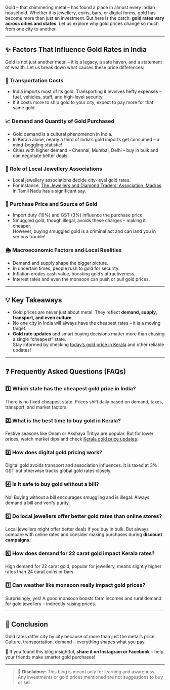 Gold – that shimmering metal – has found a place in almost every Indian household. Whether it is jewellery, coins, bars, or digital forms, gold has become more than just an investment. But here is the catch: **gold rates vary across cities and states**. Let us explore why gold prices change so much from one city to another.

---

## ✨ Factors That Influence Gold Rates in India

Gold is not just another metal – it is a legacy, a safe haven, and a statement of wealth. Let us break down what causes these price differences:

### 🚚 Transportation Costs

- India imports most of its gold. Transporting it involves hefty expenses – fuel, vehicles, staff, and high-level security.
- If it costs more to ship gold to your city, expect to pay more for that same gold.

### 📈 Demand and Quantity of Gold Purchased

- Gold demand is a cultural phenomenon in India.  
- In Kerala alone, nearly a third of India’s gold imports get consumed – a mind-boggling statistic!
- Cities with higher demand – Chennai, Mumbai, Delhi – buy in bulk and can negotiate better deals.

### 💍 Role of Local Jewellery Associations

- Local jewellery associations decide city-level gold rates.  
- For instance, [The Jewellers and Diamond Traders’ Association, Madras](https://goldpricekerala.in) in Tamil Nadu has a significant say.

### 💸 Purchase Price and Source of Gold

- Import duty (10%) and GST (3%) influence the purchase price.  
- Smuggled gold, though illegal, avoids these charges – making it cheaper.  
  However, buying smuggled gold is a criminal act and can land you in serious trouble!

### 🌦️ Macroeconomic Factors and Local Realities

- Demand and supply shape the bigger picture.  
- In uncertain times, people rush to gold for security.  
- Inflation erodes cash value, boosting gold’s attractiveness.  
- Interest rates and even the monsoon can push or pull gold prices.

---

## 💡 Key Takeaways

- Gold prices are never just about metal. They reflect **demand, supply, transport, and even culture**.  
- No one city in India will always have the cheapest rates – it is a moving target.  
- **Gold rate updates** and smart buying decisions matter more than chasing a single “cheapest” state.  
  Stay informed by checking [today’s gold price in Kerala](https://goldpricekerala.in) and other reliable updates!

---

## ❓ Frequently Asked Questions (FAQs)

### 1️⃣ Which state has the cheapest gold price in India?

There is no fixed cheapest state. Prices shift daily based on demand, taxes, transport, and market factors.

### 2️⃣ What is the best time to buy gold in Kerala?

Festive seasons like Onam or Akshaya Tritiya are popular. But for lower prices, watch market dips and check [Kerala gold price updates](https://goldpricekerala.in).

### 3️⃣ How does digital gold pricing work?

Digital gold avoids transport and association influences. It is taxed at 3% GST but otherwise tracks global gold rates closely.

### 4️⃣ Is it safe to buy gold without a bill?

No! Buying without a bill encourages smuggling and is illegal. Always demand a bill and verify purity.

### 5️⃣ Do local jewellers offer better gold rates than online stores?

Local jewellers might offer better deals if you buy in bulk. But always compare with online rates and consider making purchases during **discount campaigns**.

### 6️⃣ How does demand for 22 carat gold impact Kerala rates?

High demand for 22 carat gold, popular for jewellery, means slightly higher rates than 24 carat coins or bars.

### 7️⃣ Can weather like monsoon really impact gold prices?

Surprisingly, yes! A good monsoon boosts farm incomes and rural demand for gold jewellery – indirectly raising prices.

---

## 🌟 Conclusion

Gold rates differ city by city because of more than just the metal’s price.  
Culture, transportation, demand – everything shapes what you pay.

💬 If you found this blog insightful, **share it on Instagram or Facebook** – help your friends make smarter gold purchases!

---

> 📌 **Disclaimer:** This blog is meant only for learning and awareness. Any investments or gold prices mentioned are not suggestions to buy or sell.

